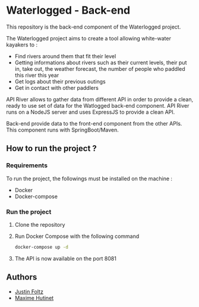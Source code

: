 # Waterlogged - Back-end

This repository is the back-end component of the Waterlogged project.

The Waterlogged project aims to create a tool allowing white-water kayakers to :

- Find rivers around them that fit their level
- Getting informations about rivers such as their current levels,  their put in, take out, the weather forecast, the number of people who  paddled this river this year
- Get logs about their previous outings
- Get in contact with other paddlers

API River allows to gather data from different API in order to  provide a clean, ready to use set of data for the Watlogged back-end  component. API River runs on a NodeJS server and uses ExpressJS to  provide a clean API.

Back-end provide data to the front-end component from the other APIs. This component runs with SpringBoot/Maven.

## How to run the project ?

### Requirements

To run the project, the followings must be installed on the machine :

- Docker
- Docker-compose

### Run the project

1. Clone the repository

2. Run Docker Compose with the following command

   ```bash
   docker-compose up -d
   ```

3. The API is now available on the port 8081

## Authors

- [Justin Foltz](https://github.com/JustinFoltz)
- [Maxime Hutinet](https://github.com/maximehutinet)